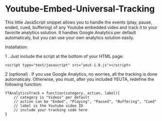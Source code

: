 Youtube-Embed-Universal-Tracking
================================

This little JavaScript snippet allows you to handle the events (play, pause, ended, cued, buffering) of any Youtube 
embedded video and track it to your favorite analytics solution. 
It handles Google Analytics per default automaticaly, but you can use your own analytics solution easily.

Installation:

1 . Just include the script at the bottom of your HTML page.

    <script type="text/javascript" src="yeut-1.0.js"></script>	

2 (optional) . If you use Google Analytics, no worries, all the tracking is done automaticaly. Otherwise, you must, after you included 
YEUTA, redefine the following function:

    YTAnalyticsTrack = function(category, action, label){
        // category is "Videos" per default
        // action can be "Ended", "Playing", "Paused", "Buffering", "Cued"
        // label is the Youtube video ID
        // include your tracking code here
    }

